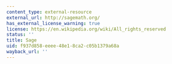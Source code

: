 ```yaml
---
content_type: external-resource
external_url: http://sagemath.org/
has_external_license_warning: true
license: https://en.wikipedia.org/wiki/All_rights_reserved
status: ''
title: Sage
uid: f937d858-eeee-48e1-8ca2-c05b1379a68a
wayback_url: ''
---
```

